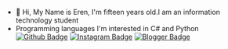 - 👋 Hi, My Name is Eren, I'm fifteen years old.I am an information technology student
- Programming languages I'm interested in C# and Python
[![Github Badge](https://img.shields.io/badge/-Github-000?style=quare&labelColor=000&logo=Github&logoColor=white&link=link)](https://github.com/ErntiLo) 
[![Instagram Badge](https://img.shields.io/badge/-Instagram-C13584?style=flat-quare&labelColor=C13584&logo=instagram&logoColor=white&link=link)](link) 
[![Blogger Badge](https://img.shields.io/badge/-Blogger-FF9800?style=flat-quare&labelColor=FF9800&logo=Blogger&logoColor=white&link=link)](https://erntilo.blogspot.com/)
